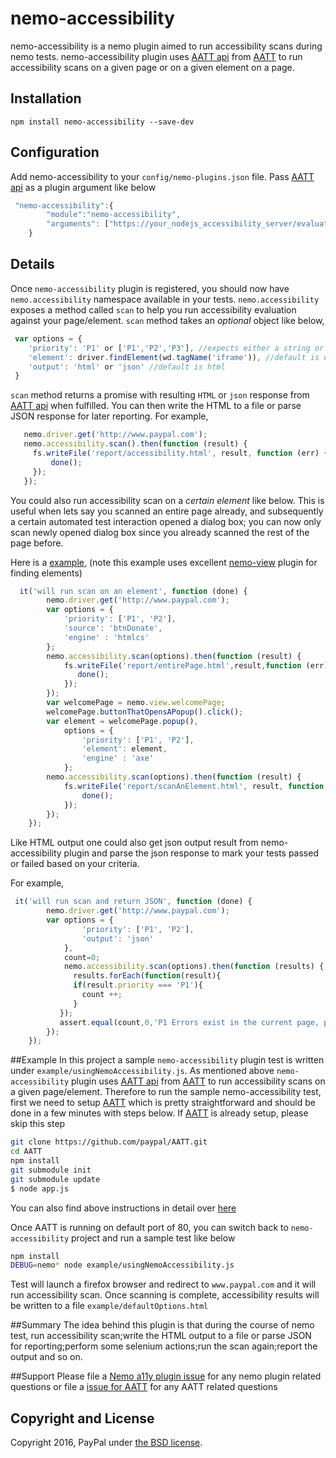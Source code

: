 # nemo-accessibility

nemo-accessibility is a nemo plugin aimed to run accessibility scans during nemo tests. nemo-accessibility plugin uses [AATT api][1] from [AATT][2] to run accessibility scans on a given page or on a given element on a page.


## Installation

`npm install nemo-accessibility --save-dev`

## Configuration

Add nemo-accessibility to your `config/nemo-plugins.json` file. Pass [AATT api][1] as a plugin argument like below

``` javascript
 "nemo-accessibility":{
        "module":"nemo-accessibility",
        "arguments": ["https://your_nodejs_accessibility_server/evaluate"]
    }
```

## Details

Once `nemo-accessibility` plugin is registered, you should now have `nemo.accessibility` namespace available in your tests. `nemo.accessibility` exposes a method called `scan` to help you run accessibility evaluation against your page/element. `scan` method takes an _optional_ object like below,

```javascript
 var options = {
    'priority': 'P1' or ['P1','P2','P3'], //expects either a string or an array; default is ['P1','P2','P3','P4']
    'element': driver.findElement(wd.tagName('iframe')), //default is entire page
    'output': 'html' or 'json' //default is html
 }
```

`scan` method returns a promise with resulting `HTML` or `json` response from [AATT api][1] when fulfilled. You can then write the HTML to a file or parse JSON response for later reporting. For example,

``` javascript
   nemo.driver.get('http://www.paypal.com');
   nemo.accessibility.scan().then(function (result) {
     fs.writeFile('report/accessibility.html', result, function (err) {
         done();
     });
   });
```
You could also run accessibility scan on a _certain_ _element_ like below. This is useful when lets say you scanned an entire page already, and subsequently a certain automated test interaction opened a dialog box; you can now only scan newly opened dialog box since you already scanned the rest of the page before.

Here is a [example](https://github.com/paypal/nemo-accessibility/blob/master/example/dynamicpage.js), (note this example uses excellent [nemo-view](https://github.com/paypal/nemo-view) plugin for finding elements)

```javascript
  it('will run scan on an element', function (done) {
        nemo.driver.get('http://www.paypal.com');
        var options = {
            'priority': ['P1', 'P2'],
            'source': 'btnDonate',
            'engine' : 'htmlcs'
        };        
        nemo.accessibility.scan(options).then(function (result) {
            fs.writeFile('report/entirePage.html',result,function (err) {
               done();
            });
        });
        var welcomePage = nemo.view.welcomePage;
        welcomePage.buttonThatOpensAPopup().click();
        var element = welcomePage.popup(),
            options = {
                'priority': ['P1', 'P2'],
                'element': element,
                'engine' : 'axe'
            };
        nemo.accessibility.scan(options).then(function (result) {
            fs.writeFile('report/scanAnElement.html', result, function (err) {
                done();
            });
        });
    });
```

Like HTML output one could also get json output result from nemo-accessibility plugin and parse the json response to mark your tests passed or failed based on your criteria.

For example,

```javascript
 it('will run scan and return JSON', function (done) {
        nemo.driver.get('http://www.paypal.com');
        var options = {
                'priority': ['P1', 'P2'],
                'output': 'json'
            },
            count=0;           
            nemo.accessibility.scan(options).then(function (results) {
              results.forEach(function(result){
              if(result.priority === 'P1'){
                count ++;
              }
           });
           assert.equal(count,0,'P1 Errors exist in the current page, please check \n'+ results);
        });
    });
```
##Example
In this project a sample `nemo-accessibility` plugin test is written under `example/usingNemoAccessibility.js`. As mentioned above `nemo-accessibility` plugin uses [AATT api][1] from [AATT][2] to run accessibility scans on a given page/element. Therefore to run the sample nemo-accessibility test, first we need to setup [AATT][2] which is pretty straightforward and should be done in a few minutes with steps below. If [AATT][2] is already setup, please skip this step

```bash
git clone https://github.com/paypal/AATT.git
cd AATT
npm install
git submodule init
git submodule update
$ node app.js
```
You can also find above instructions in detail over [here](https://github.com/paypal/AATT#set-up)

Once AATT is running on default port of 80, you can switch back to `nemo-accessibility` project and run a sample test like below

```bash
npm install
DEBUG=nemo* node example/usingNemoAccessibility.js
```
Test will launch a firefox browser and redirect to `www.paypal.com` and it will run accessibility scan. Once scanning is complete, accessibility results will be written to a file `example/defaultOptions.html`

##Summary
The idea behind this plugin is that during the course of nemo test, run accessibility scan;write the HTML output to a file or parse JSON for reporting;perform some selenium actions;run the scan again;report the output and so on.


##Support
Please file a [Nemo a11y plugin issue][3]  for any nemo plugin related questions or file a [issue for AATT][4] for any AATT related questions

[1]: https://yourhostname/evaluate "AATT api"
[2]: https://github.com/paypal/AATT "AATT"
[3]: https://github.com/paypal/nemo-accessibility/issues "File a ticket for Nemo a11y plugin"
[4]: https://github.com/paypal/AATT/issues "File a ticket for AATT"



## Copyright and License

Copyright 2016, PayPal under [the BSD license](LICENSE.md).

